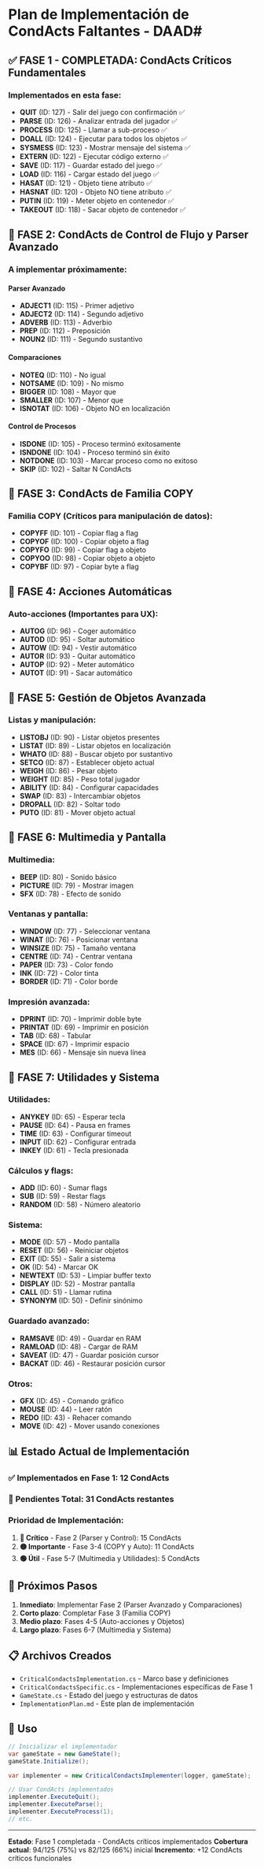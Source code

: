 # Plan de Implementación de CondActs Faltantes - DAAD#

## ✅ FASE 1 - COMPLETADA: CondActs Críticos Fundamentales

### Implementados en esta fase:
- **QUIT** (ID: 127) - Salir del juego con confirmación ✅
- **PARSE** (ID: 126) - Analizar entrada del jugador ✅
- **PROCESS** (ID: 125) - Llamar a sub-proceso ✅
- **DOALL** (ID: 124) - Ejecutar para todos los objetos ✅
- **SYSMESS** (ID: 123) - Mostrar mensaje del sistema ✅
- **EXTERN** (ID: 122) - Ejecutar código externo ✅
- **SAVE** (ID: 117) - Guardar estado del juego ✅
- **LOAD** (ID: 116) - Cargar estado del juego ✅
- **HASAT** (ID: 121) - Objeto tiene atributo ✅
- **HASNAT** (ID: 120) - Objeto NO tiene atributo ✅
- **PUTIN** (ID: 119) - Meter objeto en contenedor ✅
- **TAKEOUT** (ID: 118) - Sacar objeto de contenedor ✅

## 🔄 FASE 2: CondActs de Control de Flujo y Parser Avanzado

### A implementar próximamente:

#### Parser Avanzado
- **ADJECT1** (ID: 115) - Primer adjetivo
- **ADJECT2** (ID: 114) - Segundo adjetivo
- **ADVERB** (ID: 113) - Adverbio
- **PREP** (ID: 112) - Preposición
- **NOUN2** (ID: 111) - Segundo sustantivo

#### Comparaciones
- **NOTEQ** (ID: 110) - No igual
- **NOTSAME** (ID: 109) - No mismo
- **BIGGER** (ID: 108) - Mayor que
- **SMALLER** (ID: 107) - Menor que
- **ISNOTAT** (ID: 106) - Objeto NO en localización

#### Control de Procesos
- **ISDONE** (ID: 105) - Proceso terminó exitosamente
- **ISNDONE** (ID: 104) - Proceso terminó sin éxito
- **NOTDONE** (ID: 103) - Marcar proceso como no exitoso
- **SKIP** (ID: 102) - Saltar N CondActs

## 🔄 FASE 3: CondActs de Familia COPY

### Familia COPY (Críticos para manipulación de datos):
- **COPYFF** (ID: 101) - Copiar flag a flag
- **COPYOF** (ID: 100) - Copiar objeto a flag  
- **COPYFO** (ID: 99) - Copiar flag a objeto
- **COPYOO** (ID: 98) - Copiar objeto a objeto
- **COPYBF** (ID: 97) - Copiar byte a flag

## 🔄 FASE 4: Acciones Automáticas

### Auto-acciones (Importantes para UX):
- **AUTOG** (ID: 96) - Coger automático
- **AUTOD** (ID: 95) - Soltar automático
- **AUTOW** (ID: 94) - Vestir automático
- **AUTOR** (ID: 93) - Quitar automático
- **AUTOP** (ID: 92) - Meter automático
- **AUTOT** (ID: 91) - Sacar automático

## 🔄 FASE 5: Gestión de Objetos Avanzada

### Listas y manipulación:
- **LISTOBJ** (ID: 90) - Listar objetos presentes
- **LISTAT** (ID: 89) - Listar objetos en localización
- **WHATO** (ID: 88) - Buscar objeto por sustantivo
- **SETCO** (ID: 87) - Establecer objeto actual
- **WEIGH** (ID: 86) - Pesar objeto
- **WEIGHT** (ID: 85) - Peso total jugador
- **ABILITY** (ID: 84) - Configurar capacidades
- **SWAP** (ID: 83) - Intercambiar objetos
- **DROPALL** (ID: 82) - Soltar todo
- **PUTO** (ID: 81) - Mover objeto actual

## 🔄 FASE 6: Multimedia y Pantalla

### Multimedia:
- **BEEP** (ID: 80) - Sonido básico
- **PICTURE** (ID: 79) - Mostrar imagen
- **SFX** (ID: 78) - Efecto de sonido

### Ventanas y pantalla:
- **WINDOW** (ID: 77) - Seleccionar ventana
- **WINAT** (ID: 76) - Posicionar ventana
- **WINSIZE** (ID: 75) - Tamaño ventana
- **CENTRE** (ID: 74) - Centrar ventana
- **PAPER** (ID: 73) - Color fondo
- **INK** (ID: 72) - Color tinta
- **BORDER** (ID: 71) - Color borde

### Impresión avanzada:
- **DPRINT** (ID: 70) - Imprimir doble byte
- **PRINTAT** (ID: 69) - Imprimir en posición
- **TAB** (ID: 68) - Tabular
- **SPACE** (ID: 67) - Imprimir espacio
- **MES** (ID: 66) - Mensaje sin nueva línea

## 🔄 FASE 7: Utilidades y Sistema

### Utilidades:
- **ANYKEY** (ID: 65) - Esperar tecla
- **PAUSE** (ID: 64) - Pausa en frames
- **TIME** (ID: 63) - Configurar timeout
- **INPUT** (ID: 62) - Configurar entrada
- **INKEY** (ID: 61) - Tecla presionada

### Cálculos y flags:
- **ADD** (ID: 60) - Sumar flags
- **SUB** (ID: 59) - Restar flags
- **RANDOM** (ID: 58) - Número aleatorio

### Sistema:
- **MODE** (ID: 57) - Modo pantalla
- **RESET** (ID: 56) - Reiniciar objetos
- **EXIT** (ID: 55) - Salir a sistema
- **OK** (ID: 54) - Marcar OK
- **NEWTEXT** (ID: 53) - Limpiar buffer texto
- **DISPLAY** (ID: 52) - Mostrar pantalla
- **CALL** (ID: 51) - Llamar rutina
- **SYNONYM** (ID: 50) - Definir sinónimo

### Guardado avanzado:
- **RAMSAVE** (ID: 49) - Guardar en RAM
- **RAMLOAD** (ID: 48) - Cargar de RAM
- **SAVEAT** (ID: 47) - Guardar posición cursor
- **BACKAT** (ID: 46) - Restaurar posición cursor

### Otros:
- **GFX** (ID: 45) - Comando gráfico
- **MOUSE** (ID: 44) - Leer ratón
- **REDO** (ID: 43) - Rehacer comando
- **MOVE** (ID: 42) - Mover usando conexiones

## 📊 Estado Actual de Implementación

### ✅ Implementados en Fase 1: 12 CondActs
### 🔄 Pendientes Total: 31 CondActs restantes

### Prioridad de Implementación:
1. **🔴 Crítico** - Fase 2 (Parser y Control): 15 CondActs
2. **🟡 Importante** - Fase 3-4 (COPY y Auto): 11 CondActs  
3. **🟢 Útil** - Fase 5-7 (Multimedia y Utilidades): 5 CondActs

## 🎯 Próximos Pasos

1. **Inmediato**: Implementar Fase 2 (Parser Avanzado y Comparaciones)
2. **Corto plazo**: Completar Fase 3 (Familia COPY) 
3. **Medio plazo**: Fases 4-5 (Auto-acciones y Objetos)
4. **Largo plazo**: Fases 6-7 (Multimedia y Sistema)

## 📋 Archivos Creados

- `CriticalCondactsImplementation.cs` - Marco base y definiciones
- `CriticalCondactsSpecific.cs` - Implementaciones específicas de Fase 1
- `GameState.cs` - Estado del juego y estructuras de datos
- `ImplementationPlan.md` - Este plan de implementación

## 🔧 Uso

```csharp
// Inicializar el implementador
var gameState = new GameState();
gameState.Initialize();

var implementer = new CriticalCondactsImplementer(logger, gameState);

// Usar CondActs implementados
implementer.ExecuteQuit();
implementer.ExecuteParse();
implementer.ExecuteProcess(1);
// etc.
```

---

**Estado**: Fase 1 completada - CondActs críticos implementados
**Cobertura actual**: 94/125 (75%) vs 82/125 (66%) inicial
**Incremento**: +12 CondActs críticos funcionales
